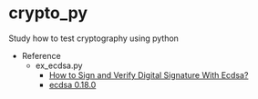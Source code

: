 # crypto_py
Study how to test cryptography using python

* Reference
  * ex_ecdsa.py
    * [How to Sign and Verify Digital Signature With Ecdsa?](https://www.askpython.com/python/examples/sign-verify-signature-ecdsa)
    * [ecdsa 0.18.0](https://pypi.org/project/ecdsa/)
